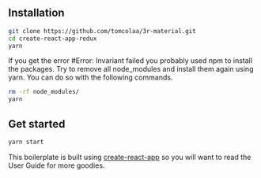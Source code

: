 ## Installation

```bash
git clone https://github.com/tomcolaa/3r-material.git
cd create-react-app-redux
yarn
```

If you get the error #Error: Invariant failed you probably used npm to install the packages. Try to remove all node_modules and install them again using yarn. You can do so with the following commands.

```bash
rm -rf node_modules/
yarn
```

## Get started

```bash
yarn start
```

This boilerplate is built using [create-react-app](https://github.com/facebook/create-react-app) so you will want to read the User Guide for more goodies.
